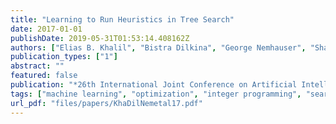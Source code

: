```yaml
---
title: "Learning to Run Heuristics in Tree Search"
date: 2017-01-01
publishDate: 2019-05-31T01:53:14.408162Z
authors: ["Elias B. Khalil", "Bistra Dilkina", "George Nemhauser", "Shabbir Ahmed", "Yufen Shao"]
publication_types: ["1"]
abstract: ""
featured: false
publication: "*26th International Joint Conference on Artificial Intelligence (IJCAI)*"
tags: ["machine learning", "optimization", "integer programming", "search"]
url_pdf: "files/papers/KhaDilNemetal17.pdf"
---
```



